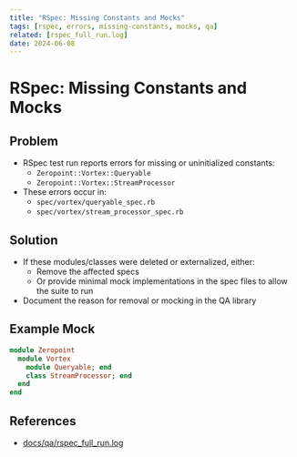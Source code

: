 ```yaml
---
title: "RSpec: Missing Constants and Mocks"
tags: [rspec, errors, missing-constants, mocks, qa]
related: [rspec_full_run.log]
date: 2024-06-08
---
```


# RSpec: Missing Constants and Mocks

## Problem
- RSpec test run reports errors for missing or uninitialized constants:
  - `Zeropoint::Vortex::Queryable`
  - `Zeropoint::Vortex::StreamProcessor`
- These errors occur in:
  - `spec/vortex/queryable_spec.rb`
  - `spec/vortex/stream_processor_spec.rb`

## Solution
- If these modules/classes were deleted or externalized, either:
  - Remove the affected specs
  - Or provide minimal mock implementations in the spec files to allow the suite to run
- Document the reason for removal or mocking in the QA library

## Example Mock
```ruby
module Zeropoint
  module Vortex
    module Queryable; end
    class StreamProcessor; end
  end
end
```

## References
- [docs/qa/rspec_full_run.log](rspec_full_run.log) 